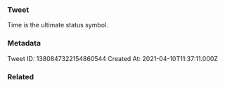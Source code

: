 ### Tweet
Time is the ultimate status symbol.

### Metadata
Tweet ID: 1380847322154860544
Created At: 2021-04-10T11:37:11.000Z

### Related

